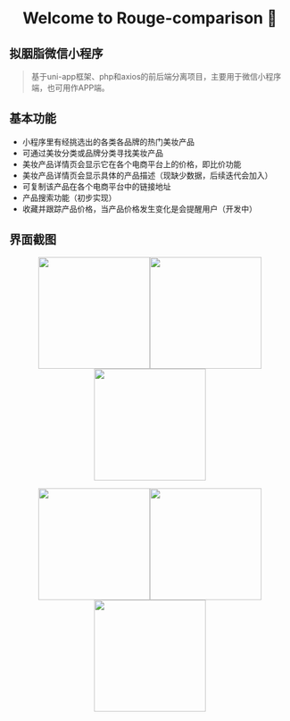 <h1 align="center">Welcome to Rouge-comparison 👋</h1>

## 拟胭脂微信小程序

> 基于uni-app框架、php和axios的前后端分离项目，主要用于微信小程序端，也可用作APP端。

## 基本功能

- 小程序里有经挑选出的各类各品牌的热门美妆产品
- 可通过美妆分类或品牌分类寻找美妆产品
- 美妆产品详情页会显示它在各个电商平台上的价格，即比价功能
- 美妆产品详情页会显示具体的产品描述（现缺少数据，后续迭代会加入）
- 可复制该产品在各个电商平台中的链接地址
- 产品搜索功能（初步实现）
- 收藏并跟踪产品价格，当产品价格发生变化是会提醒用户（开发中）

## 界面截图

<center>
    <figure class="third">
        <img src="https://s1.ax1x.com/2020/04/17/JVKzuV.jpg" border="0" width="200" /><img src="https://s1.ax1x.com/2020/04/17/JVKvj0.jpg" border="0" width="200" /><img src="https://s1.ax1x.com/2020/04/17/JVMCEF.png" border="0" width="200" />
    </figure>
</center>

<center>
    <figure class="third">
        <img src="https://s1.ax1x.com/2020/04/17/JVMPN4.png" border="0" width="200" /><img src="https://s1.ax1x.com/2020/04/17/JVMpHU.png" border="0" width="200" /><img src="https://s1.ax1x.com/2020/04/17/JVMSBT.jpg" border="0" width="200" />
    </figure>
</center>

